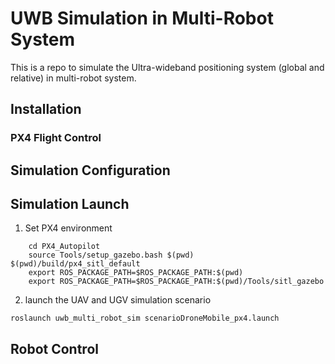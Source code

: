 # UWB Simulation in Multi-Robot System
This is a repo to simulate the Ultra-wideband positioning system (global and relative) in multi-robot system.

## Installation
### PX4 Flight Control

## Simulation Configuration


## Simulation Launch
1. Set PX4 environment
```
    cd PX4_Autopilot
    source Tools/setup_gazebo.bash $(pwd) $(pwd)/build/px4_sitl_default
    export ROS_PACKAGE_PATH=$ROS_PACKAGE_PATH:$(pwd)
    export ROS_PACKAGE_PATH=$ROS_PACKAGE_PATH:$(pwd)/Tools/sitl_gazebo
```
2. launch the UAV and UGV simulation scenario
```
roslaunch uwb_multi_robot_sim scenarioDroneMobile_px4.launch
```

## Robot Control

